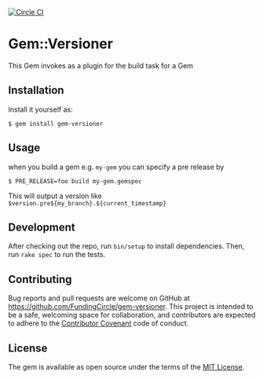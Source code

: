 [![Circle CI](https://circleci.com/gh/FundingCircle/gem-versioner/tree/master.svg?style=shield)](https://circleci.com/gh/FundingCircle/gem-versioner/tree/master)

# Gem::Versioner

This Gem invokes as a plugin for the build task for a Gem

## Installation

Install it yourself as:

    $ gem install gem-versioner

## Usage

when you build a gem e.g. `my-gem`
you can specify a pre release by

    $ PRE_RELEASE=foo build my-gem.gemspec
    
This will output a version like `$version.pre${my_branch}.${current_timestamp}`

## Development

After checking out the repo, run `bin/setup` to install dependencies. Then, run `rake spec` to run the tests.

## Contributing

Bug reports and pull requests are welcome on GitHub at https://github.com/FundingCircle/gem-versioner. This project is intended to be a safe, welcoming space for collaboration, and contributors are expected to adhere to the [Contributor Covenant](http://contributor-covenant.org) code of conduct.


## License

The gem is available as open source under the terms of the [MIT License](http://opensource.org/licenses/MIT).


